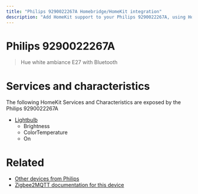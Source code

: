 ```yaml
---
title: "Philips 9290022267A Homebridge/HomeKit integration"
description: "Add HomeKit support to your Philips 9290022267A, using Homebridge, Zigbee2MQTT and homebridge-z2m."
---
```

<!---
This file has been GENERATED using src/docgen/docgen.ts
DO NOT EDIT THIS FILE MANUALLY!
-->
# Philips 9290022267A
> Hue white ambiance E27 with Bluetooth


# Services and characteristics
The following HomeKit Services and Characteristics are exposed by
the Philips 9290022267A

* [Lightbulb](../../light.md)
  * Brightness
  * ColorTemperature
  * On


# Related
* [Other devices from Philips](../index.md#philips)
* [Zigbee2MQTT documentation for this device](https://www.zigbee2mqtt.io/devices/9290022267A.html)